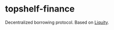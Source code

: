 # topshelf-finance

Decentralized borrowing protocol. Based on [Liquity](https://github.com/liquity/dev).
